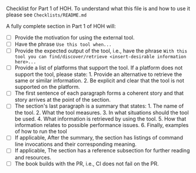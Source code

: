 Checklist for Part 1 of HOH. To understand what this file is and how to use it
please see `Checklists/README.md`

A fully complete section in Part 1 of HOH will:

- [ ] Provide the motivation for using the external tool.
- [ ] Have the phrase `Use this tool when...`
- [ ] Provide the expected output of the tool, i.e., have the phrase `With this tool you can find/discover/retrieve <insert-desirable information here>...`
- [ ] Provide a list of platforms that support the tool. If a platform does not
      support the tool, please state: 
      1. Provide an alternative to retrieve the same or similar information.
      2. Be explicit and clear that the tool is not supported on the platform. 
- [ ] The first sentence of each paragraph forms a coherent story and that story
      arrives at the point of the section.
- [ ] The section's last paragraph is a summary that states:
      1. The name of the tool.
      2. What the tool measures.
      3. In what situations should the tool be used.
      4. What information is retrieved by using the tool.
      5. How that information relates to possible performance issues.
      6. Finally, examples of how to run the tool
- [ ] If applicable, After the summary, the section has listings of command line invocations
      and their corresponding meaning.
- [ ] If applicable, The section has a reference subsection for further reading and resources.
- [ ] The book builds with the PR, i.e., CI does not fail on the PR.
